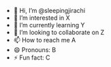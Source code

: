 - 👋 Hi, I’m @sleepingjirachi
- 👀 I’m interested in X
- 🌱 I’m currently learning Y
- 💞️ I’m looking to collaborate on Z
- 📫 How to reach me A
- 😄 Pronouns: B
- ⚡ Fun fact: C

<!---
sleepingjirachi/sleepingjirachi is a ✨ special ✨ repository because its `README.md` (this file) appears on your GitHub profile.
You can click the Preview link to take a look at your changes.
--->
